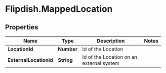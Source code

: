 # Flipdish.MappedLocation

## Properties
Name | Type | Description | Notes
------------ | ------------- | ------------- | -------------
**LocationId** | **Number** | Id of the Location | 
**ExternalLocationId** | **String** | Id of the Location on an external system | 



